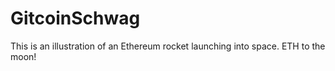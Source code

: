 # GitcoinSchwag
This is an illustration of an Ethereum rocket launching into space. ETH to the moon!
